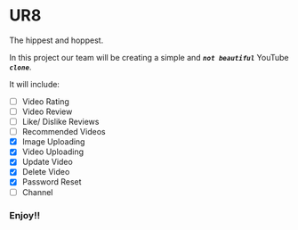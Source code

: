 # UR8
The hippest and hoppest.

In this project our team will be creating a simple and **_`not beautiful`_** YouTube **_`clone`_**.

It will include:
- [ ] Video Rating
- [ ] Video Review
- [ ] Like/ Dislike Reviews
- [ ] Recommended Videos
- [x] Image Uploading
- [x] Video Uploading
- [x] Update Video
- [x] Delete Video
- [x] Password Reset
- [ ] Channel

### Enjoy!!
